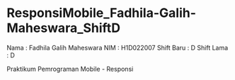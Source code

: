 # ResponsiMobile_Fadhila-Galih-Maheswara_ShiftD
Nama        : Fadhila Galih Maheswara
NIM         : H1D022007
Shift Baru  : D
Shift Lama  : D

Praktikum Pemrograman Mobile - Responsi

